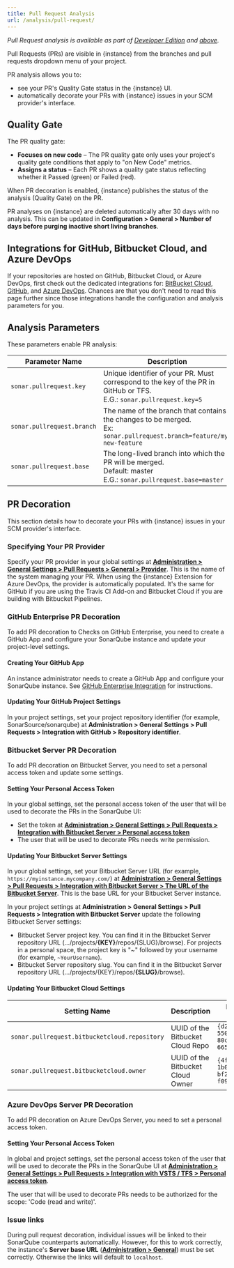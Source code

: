 ```yaml
---
title: Pull Request Analysis
url: /analysis/pull-request/
---
```


<!-- sonarqube -->

_Pull Request analysis is available as part of [Developer Edition](https://redirect.sonarsource.com/editions/developer.html) and [above](https://www.sonarsource.com/plans-and-pricing/)._

<!-- /sonarqube -->
Pull Requests (PRs) are visible in {instance} from the branches and pull requests dropdown menu of your project.

PR analysis allows you to:

* see your PR's Quality Gate status in the {instance} UI.
* automatically decorate your PRs with {instance} issues in your SCM provider's interface.

## Quality Gate

The PR quality gate:
* **Focuses on new code** – The PR quality gate only uses your project's quality gate conditions that apply to "on New Code" metrics.
* **Assigns a status** – Each PR shows a quality gate status reflecting whether it Passed (green) or Failed (red).

When PR decoration is enabled, {instance} publishes the status of the analysis (Quality Gate) on the PR.

PR analyses on {instance} are deleted automatically after 30 days with no analysis. This can be updated in **Configuration > General > Number of days before purging inactive short living branches**. 

<!-- sonarcloud -->
## Integrations for GitHub, Bitbucket Cloud, and Azure DevOps
If your repositories are hosted on GitHub, Bitbucket Cloud, or Azure DevOps, first check out the dedicated integrations for: [BitBucket Cloud](/integrations/bitbucketcloud/), [GitHub](/integrations/github/), and [Azure DevOps](/integrations/vsts/). Chances are that you don't need to read this page further since those integrations handle the configuration and analysis parameters for you.
<!-- /sonarcloud -->

## Analysis Parameters

These parameters enable PR analysis:

| Parameter Name        | Description |
| --------------------- | ------------------ |
| `sonar.pullrequest.key` | Unique identifier of your PR. Must correspond to the key of the PR in GitHub or TFS. <br/> E.G.: `sonar.pullrequest.key=5` |
| `sonar.pullrequest.branch` | The name of the branch that contains the changes to be merged.<br/> Ex: `sonar.pullrequest.branch=feature/my-new-feature`|
| `sonar.pullrequest.base` | The long-lived branch into which the PR will be merged. <br/> Default: master <br/> E.G.: `sonar.pullrequest.base=master`|

## PR Decoration
This section details how to decorate your PRs with {instance} issues in your SCM provider's interface.

### Specifying Your PR Provider

Specify your PR provider in your global settings at [**Administration > General Settings > Pull Requests > General > Provider**](/#sonarqube-admin#/sonarqube/admin/settings?category=pull_request/). This is the name of the system managing your PR. When using the {instance} Extension for Azure DevOps, the provider is automatically populated. <!-- sonarcloud -->It's the same for GitHub if you are using the Travis CI Add-on and Bitbucket Cloud if you are building with Bitbucket Pipelines.<!-- /sonarcloud -->

### GitHub <!-- sonarqube -->Enterprise<!-- /sonarqube --> PR Decoration

To add PR decoration to Checks on GitHub <!-- sonarqube -->Enterprise<!-- /sonarqube -->, you need to <!-- sonarqube -->create a GitHub App and configure your SonarQube instance and<!-- /sonarqube --> update your project-level settings.

<!-- sonarqube -->
#### Creating Your GitHub App
An instance administrator needs to create a GitHub App and configure your SonarQube instance. See [GitHub Enterprise Integration](/instance-administration/github-application/) for instructions.
<!-- /sonarqube -->

#### Updating Your GitHub Project Settings
In your project settings, set your project repository identifier (for example, SonarSource/sonarqube) at **Administration > General Settings > Pull Requests > Integration with GitHub > Repository identifier**.

### Bitbucket <!-- sonarqube -->Server<!-- /sonarqube --> PR Decoration

To add PR decoration on Bitbucket <!-- sonarqube -->Server<!-- /sonarqube -->, you need to <!-- sonarqube -->set a personal access token and<!-- /sonarqube --> update some settings. 

<!-- sonarqube -->
#### Setting Your Personal Access Token

In your global settings, set the personal access token of the user that will be used to decorate the PRs in the SonarQube UI:

* Set the token at [**Administration > General Settings > Pull Requests > Integration with Bitbucket Server > Personal access token**](/#sonarqube-admin#/sonarqube/admin/settings?category=pull_request/)
* The user that will be used to decorate PRs needs write permission.


#### Updating Your Bitbucket Server Settings

In your global settings, set your Bitbucket Server URL (for example, `https://myinstance.mycompany.com/`) at [**Administration > General Settings > Pull Requests > Integration with Bitbucket Server > The URL of the Bitbucket Server**](/#sonarqube-admin#/sonarqube/admin/settings?category=pull_request/). This is the base URL for your Bitbucket Server instance.

In your project settings at **Administration > General Settings > Pull Requests > Integration with Bitbucket Server** update the following Bitbucket Server settings:

* Bitbucket Server project key. You can find it in the Bitbucket Server repository URL (.../projects/**{KEY}**/repos/{SLUG}/browse).
For projects in a personal space, the project key is "~" followed by your username (for example,  `~YourUsername`).
* Bitbucket Server repository slug. You can find it in the Bitbucket Server repository URL (.../projects/{KEY}/repos/**{SLUG}**/browse).
<!-- /sonarqube -->

<!-- sonarcloud -->
#### Updating Your Bitbucket Cloud Settings
| Setting Name        | Description | Example value |
| --------------------- | ------------------ |------------------ |
| `sonar.pullrequest.bitbucketcloud.repository` | UUID of the Bitbucket Cloud Repo | `{d2615dd4-550d-43e5-80c4-665f951e5d6e}` |
| `sonar.pullrequest.bitbucketcloud.owner` | UUID of the Bitbucket Cloud Owner | `{4f9fd128-1b08-49ec-bf2c-f094163cff4d}` |
<!-- /sonarcloud -->

### Azure DevOps <!-- sonarqube -->Server<!-- /sonarqube --> PR Decoration

To add PR decoration on Azure DevOps <!-- sonarqube -->Server<!-- /sonarqube -->, you need to set a personal access token.

#### Setting Your Personal Access Token

In <!-- sonarqube -->global and<!-- /sonarqube --> project settings, set the personal access token of the user that will be used to decorate the PRs in the SonarQube UI at [**Administration > General Settings > Pull Requests > Integration with VSTS / TFS > Personal access token**](/#sonarqube-admin#/sonarqube/admin/settings?category=pull_request/). 

The user that will be used to decorate PRs needs to be authorized for the scope: 'Code (read and write)'.	

<!-- sonarqube -->
### Issue links
During pull request decoration, individual issues will be linked to their SonarQube counterparts automatically. However, for this to work correctly, the instance's **Server base URL** (**[Administration > General](/#sonarqube-admin#/admin/settings)**) must be set correctly. Otherwise the links will default to `localhost`.
<!-- /sonarqube -->

